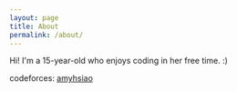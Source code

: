 ```yaml
---
layout: page
title: About
permalink: /about/
---
```


Hi! I'm a 15-year-old who enjoys coding in her free time. :)

codeforces: [amyhsiao](https://codeforces.com/profile/amyhsiao "codeforces")
